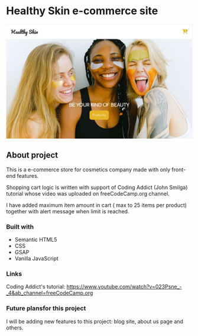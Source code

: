 # Healthy Skin e-commerce site

![Design preview for the Healthy-Skin](./images/site-screenshot.JPG)

## About project

This is a e-commerce store for cosmetics company made with only front-end features.

Shopping cart logic is written with support of Coding Addict (John Smilga) tutorial whose video was uploaded on freeCodeCamp.org channel.

I have added maximum item amount in cart ( max to 25 items per product) together with alert message when limit is reached.

### Built with

- Semantic HTML5
- CSS
- GSAP
- Vanilla JavaScript

### Links

Coding Addict's tutorial: https://www.youtube.com/watch?v=023Psne_-_4&ab_channel=freeCodeCamp.org

### Future plansfor this project

I will be adding new features to this project: blog site, about us page and others.
